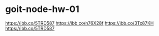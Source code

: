 # goit-node-hw-01

https://ibb.co/5TRD587
https://ibb.co/n76X28f
https://ibb.co/3Tx87KH
https://ibb.co/5TRD587